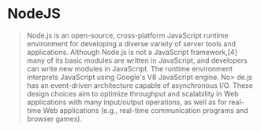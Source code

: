# NodeJS


> Node.js is an open-source, cross-platform JavaScript runtime environment for developing a diverse variety of server tools and applications. Although Node.js is not a JavaScript framework,[4] many of its basic modules are written in JavaScript, and developers can write new modules in JavaScript. The runtime environment interprets JavaScript using Google's V8 JavaScript engine.
No> de.js has an event-driven architecture capable of asynchronous I/O. These design choices aim to optimize throughput and scalability in Web applications with many input/output operations, as well as for real-time Web applications (e.g., real-time communication programs and browser games).
